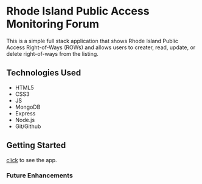 # Rhode Island Public Access Monitoring Forum

This is a simple full stack application that shows Rhode Island Public Access Right-of-Ways (ROWs) and allows users to creater, read, update, or delete right-of-ways from the listing.

## Technologies Used

* HTML5
* CSS3
* JS
* MongoDB
* Express
* Node.js
* Git/Github

## Getting Started

[click](https://ri-access-project.herokuapp.com/) to see the app.

### Future Enhancements
